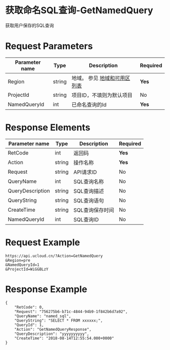 # 获取命名SQL查询-GetNamedQuery

获取用户保存的SQL查询

# Request Parameters
|Parameter name|Type|Description|Required|
|---|---|---|---|
|Region|string|地域。 参见 [地域和可用区列表](api/summary/regionlist)|**Yes**|
|ProjectId|string|项目ID，不填则为默认项目|No|
|NamedQueryId|int|已命名查询的Id|**Yes**|

# Response Elements
|Parameter name|Type|Description|Required|
|---|---|---|---|
|RetCode|int|返回码|**Yes**|
|Action|string|操作名称|**Yes**|
|Request|string|API请求ID|No|
|QueryName|int|SQL查询名称|No|
|QueryDescription|string|SQL查询描述|No|
|QueryString|string|SQL查询语句|No|
|CreateTime|string|SQL查询保存时间|No|
|NamedQueryId|int|SQL查询ID|No|

# Request Example
```
https://api.ucloud.cn/?Action=GetNamedQuery
&Region=pre
&NamedQueryId=1
&ProjectId=WiGGBLzY
```

# Response Example
```
{
    "RetCode": 0, 
    "Request": "756275b6-b71c-4844-94b9-1f842b6d7a92", 
    "QueryName": "named_sql", 
    "QueryString": "SELECT * FROM xxxxxx;", 
    "QueryId": 1, 
    "Action": "GetNamedQueryResponse", 
    "QueryDescription": "yyyyyyyyyy", 
    "CreateTime": "2018-08-14T12:55:54.000+0000"
}
```

